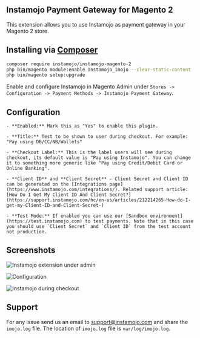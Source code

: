 ## Instamojo Payment Gateway for Magento 2

This extension allows you to use Instamojo as payment gateway in your Magento 2 store.

## Installing via [Composer](https://getcomposer.org/)

```bash
composer require instamojo/instamojo-magento-2
php bin/magento module:enable Instamojo_Imojo --clear-static-content
php bin/magento setup:upgrade
```

Enable and configure Instamojo in Magento Admin under `Stores -> Configuration -> Payment Methods -> Instamojo Payment Gateway`.

## Configuration

    - **Enabled:** Mark this as "Yes" to enable this plugin.
 
    - **Title:** Test to be shown to user during checkout. For example: "Pay using DB/CC/NB/Wallets"

    - **Checkout Label:** This is the label users will see during checkout, its default value is "Pay using Instamojo". You can change it to something more generic like "Pay using Credit/Debit Card or Online Banking".
     
    - **Client ID** and **Client Secret** - Client Secret and Client ID can be generated on the [Integrations page](https://www.instamojo.com/integrations/). Related support article: [How Do I Get My Client ID And Client Secret?](https://support.instamojo.com/hc/en-us/articles/212214265-How-do-I-get-my-Client-ID-and-Client-Secret-)
    
    - **Test Mode:** If enabled you can use our [Sandbox environment](https://test.instamojo.com) to test payments. Note that in this case you should use `Client Secret` and `Client ID` from the test account not production.

## Screenshots

![Instamojo extension under admin](http://i.imgur.com/uj2wMZ1.gif)

![Configuration](http://i.imgur.com/ltxylh3.png)

![Instamojo during checkout](http://i.imgur.com/Ayw3MnC.png)


## Support

For any issue send us an email to support@instamojo.com and share the `imojo.log` file. The location of `imojo.log` file is `var/log/imojo.log`.
